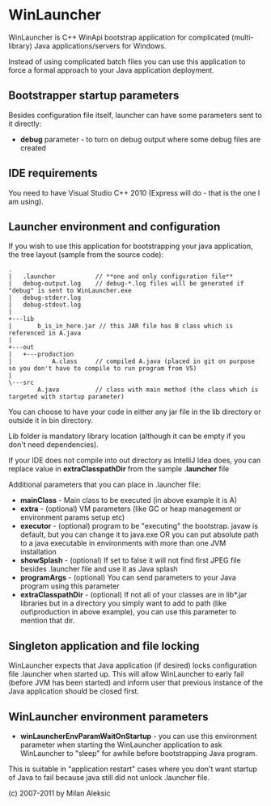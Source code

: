 WinLauncher
=======

WinLauncher is C++ WinApi bootstrap application for complicated (multi-library) Java applications/servers for Windows.

Instead of using complicated batch files you can use this application to force a formal approach to your 
Java application deployment.

Bootstrapper startup parameters
------------------------------------------------------------

Besides configuration file itself, launcher can have some parameters sent to it directly:
* **debug** parameter - to turn on debug output where some debug files are created


IDE requirements
------------------------------------------------------------

You need to have Visual Studio C++ 2010 (Express will do - that is the one I am using).


Launcher environment and configuration
------------------------------------------------------------

If you wish to use this application for bootstrapping your java application, the tree layout (sample from the 
source code):


```
.
|   .launcher           // **one and only configuration file**
|   debug-output.log    // debug-*.log files will be generated if "debug" is sent to WinLauncher.exe
|   debug-stderr.log
|   debug-stdout.log
|
+---lib
|       b_is_in_here.jar // this JAR file has B class which is referenced in A.java
|
+---out
|   +---production
|           A.class     // compiled A.java (placed in git on purpose so you don't have to compile to run program from VS)
|
\---src
        A.java          // class with main method (the class which is targeted with startup parameter)
```

You can choose to have your code in either any jar file in the lib directory or outside it in bin directory.

Lib folder is mandatory library location (although it can be empty if you don't need dependencies).

If your IDE does not compile into out directory as IntelliJ Idea does, you can replace value in
**extraClasspathDir** from the sample **.launcher** file

Additional parameters that you can place in .launcher file:

- **mainClass** - Main class to be executed (in above example it is A)
- **extra** - (optional) VM parameters (like GC or heap management or environment params setup etc)
- **executor** - (optional) program to be "executing" the bootstrap. javaw is default, but you can change it to java.exe 
  OR you can put absolute path to a java executable in environments with more than one JVM installation
- **showSplash** - (optional) If set to false it will not find first JPEG file besides .launcher file 
and use it as Java splash
- **programArgs** - (optional) You can send parameters to your Java program using this parameter
- **extraClasspathDir** - (optional) If not all of your classes are in lib\*.jar libraries but in a directory you
simply want to add to path (like out\production in above example), you can use this parameter to mention that dir.


Singleton application and file locking
------------------------------------------------------------

WinLauncher expects that Java application (if desired) locks configuration file .launcher when started up.
This will allow WinLauncher to early fail (before JVM has been started) and inform user that previous instance
of the Java application should be closed first.


WinLauncher environment parameters
------------------------------------------------------------

- **winLauncherEnvParamWaitOnStartup** - you can use this environment parameter when starting the WinLauncher
application to ask WinLauncher to "sleep" for awhile before bootstrapping Java program. 

This is suitable in "application restart" cases where you don't want startup of Java
to fail because java still did not unlock .launcher file.

(c) 2007-2011 by Milan Aleksic
